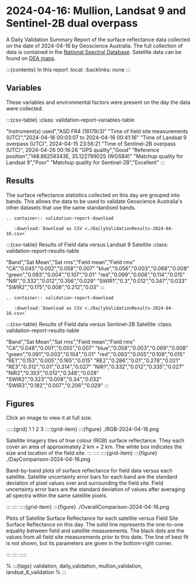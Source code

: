 
# 2024-04-16: Mullion, Landsat 9 and Sentinel-2B dual overpass

A Daily Validation Summary Report of the surface reflectance data collected on the date of 2024-04-16 by Geoscience&nbsp;Australia. 
The full collection of data is contained in the [National Spectral Database](https://www.dea.ga.gov.au/products/national-spectral-database).
Satellite data can be found on [DEA maps](https://maps.dea.ga.gov.au/).

:::{contents} In this report
:local:
:backlinks: none
:::

## Variables

These variables and environmental factors were present on the day the data were collected.

:::{csv-table}
:class: validation-report-variables-table

"Instrument(s) used","ASD FR4 (18179/3)"
"Time of field site measurements (UTC)","2024-04-16 00:03:07 to 2024-04-16 00:41:16"
"Time of Landsat 9 overpass (UTC)", 2024-04-15 23:56:21
"Time of Sentinel-2B overpass (UTC)", 2024-04-26 00:16:26
"GPS quality","Good"
"Reference position","148.86258343E, 35.12279902S (WGS84)"
"Matchup quality for Landsat 9","Poor"
"Matchup quality for Sentinel-2B","Excellent"
:::

## Results

The surface reflectance statistics collected on this day are grouped into bands. 
This allows the data to be used to validate Geoscience Australia's other datasets that use the same standardised bands.

```{eval-rst}
.. container:: validation-report-download

   :download:`Download as CSV <./DailyValidationResults-2024-04-16.csv>`
```

:::{csv-table} Results of Field data versus Landsat 9 Satellite
:class: validation-report-results-table

"Band","Sat Mean","Sat rms","Field mean","Field rms"
"CA","0.045","0.002","0.058","0.007"
"blue","0.056","0.003","0.068","0.008"
"green","0.093","0.004","0.107","0.01"
"red","0.099","0.006","0.114","0.015"
"NIR","0.332","0.012","0.356","0.029"
"SWIR1","0.3","0.012","0.347","0.033"
"SWIR2","0.175","0.008","0.212","0.03"
:::

```{eval-rst}
.. container:: validation-report-download

   :download:`Download as CSV <./DailyValidationResults-2024-04-16.csv>`
```

:::{csv-table} Results of Field data versus Sentinel-2B Satellite
:class: validation-report-results-table

"Band","Sat Mean","Sat rms","Field mean","Field rms"
"CA","0.048","0.001","0.055","0.007"
"blue","0.058","0.003","0.069","0.008"
"green","0.091","0.003","0.104","0.01"
"red","0.093","0.005","0.109","0.015"
"RE1","0.153","0.005","0.165","0.015"
"RE2","0.286","0.01","0.278","0.021"
"RE3","0.312","0.01","0.314","0.027"
"NIR1","0.332","0.012","0.335","0.027"
"NIR2","0.353","0.012","0.348","0.028"
"SWIR2","0.323","0.008","0.34","0.032"
"SWIR3","0.182","0.007","0.206","0.029"
:::

## Figures

Click an image to view it at full size.

:::::{grid} 1 1 2 3
::::{grid-item}
:::{figure} ./RGB-2024-04-16.png

Satellite imagery tiles of true colour (RGB) surface reflectance. 
They each cover an area of approximately 2&nbsp;km &times; 2&nbsp;km. 
The white box indicates the size and location
of the field site.
:::
::::
::::{grid-item}
:::{figure} ./DayComparison-2024-04-16.png

Band-by-band plots of surface reflectance for field data versus each satellite. 
Satellite uncertainty error bars for each band are the standard deviation
of pixel values over and surrounding the field site. 
Field uncertainty error bars are the standard deviation of values after 
averaging all spectra within the same satellite pixels. 

:::
::::
::::{grid-item}
:::{figure} ./OverallComparison-2024-04-16.png

Plots of Satellite Surface Reflectance for each satellite versus Field Site Surface Reflectance on this day.
The solid line represents the one-to-one equality between field and satellite measurements.
The black dots are the values from all field site measurements prior to this date. 
The line of best fit is not shown, but its parameters are given in the bottom-right corner.

:::
::::
:::::

% :::{tags} validation, daily_validation, mullion_validation, landsat_8_validation
% :::
